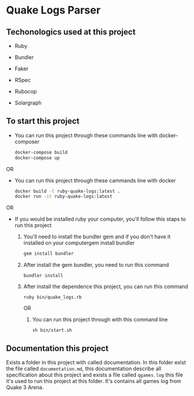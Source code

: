 # Quake Logs Parser

## Techonologics used at this project

* Ruby
* Bundler

* Faker
* RSpec

* Rubocop
* Solargraph

## To start this project

* You can run this project through these commands line with docker-composer

  ```bash
  docker-compose build
  docker-compose up
  ```

OR

* You can run this project through these cammands line with docker

  ```bash
  docker build -t ruby-quake-logs:latest .
  docker run -it ruby-quake-logs:latest
  ```

OR

* If you would be installed ruby your computer, you'll follow this staps to run this project

  1. You'll need to install the bundler gem and if you don't have it installed on your computergem install bundler

     ```bash
     gem install bundler
     ```
  2. After install the gem bundler, you need to run this command

     ```
     bundler install
     ```
  3. After install the dependence this project, you can run this command

     ```
     ruby bin/quake_logs.rb
     ```

     OR

     1. You can run this project through with this command line

        ```
        sh bin/start.sh
        ```

## Documentation this project

Exists a folder in this project with called documentation. In this folder exist the file called `documentation.md`, this documentation describe all specification about this project and exists a file called `qgames.log` this file it's used to run this project at this folder. It's contains all games log from Quake 3 Arena.
